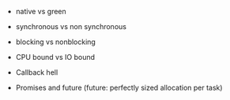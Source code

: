 * native vs green

* synchronous vs non synchronous

* blocking vs nonblocking

* CPU bound vs IO bound

* Callback hell

* Promises and future (future: perfectly sized allocation per task)

